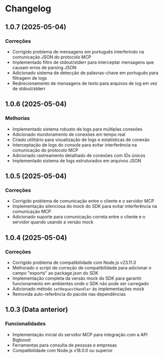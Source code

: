 # Changelog

## 1.0.7 (2025-05-04)

### Correções
- Corrigido problema de mensagens em português interferindo na comunicação JSON do protocolo MCP
- Implementado filtro de stdout/stderr para interceptar mensagens que causam erros de parsing JSON
- Adicionado sistema de detecção de palavras-chave em português para filtragem de logs
- Redirecionamento de mensagens de texto para arquivos de log em vez de stdout/stderr

## 1.0.6 (2025-05-04)

### Melhorias
- Implementado sistema robusto de logs para múltiplas conexões
- Adicionado monitoramento de conexões em tempo real
- Criado utilitário para visualização de logs e estatísticas de conexão
- Interceptação de logs do console para evitar interferência na comunicação do protocolo MCP
- Adicionado rastreamento detalhado de conexões com IDs únicos
- Implementado sistema de logs estruturados em arquivos JSON

## 1.0.5 (2025-05-04)

### Correções
- Corrigido problema de comunicação entre o cliente e o servidor MCP
- Implementação silenciosa do mock do SDK para evitar interferência na comunicação MCP
- Adicionado suporte para comunicação correta entre o cliente e o servidor quando usando a versão mock

## 1.0.4 (2025-05-04)

### Correções
- Corrigido problema de compatibilidade com Node.js v23.11.0
- Melhorado o script de correção de compatibilidade para adicionar o campo "exports" ao package.json do SDK
- Implementação completa da versão mock do SDK para garantir funcionamento em ambientes onde o SDK não pode ser carregado
- Adicionado método `setRequestHandler` às implementações mock
- Removida auto-referência do pacote nas dependências

## 1.0.3 (Data anterior)

### Funcionalidades
- Implementação inicial do servidor MCP para integração com a API Bigboost
- Ferramentas para consulta de pessoas e empresas
- Compatibilidade com Node.js v18.0.0 ou superior
